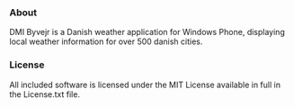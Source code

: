 ### About

DMI Byvejr is a Danish weather application for Windows Phone,
displaying local weather information for over 500 danish cities.

### License

All included software is licensed under the MIT License
available in full in the License.txt file.
